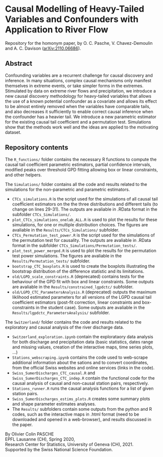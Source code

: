 # Causal Modelling of Heavy-Tailed Variables and Confounders with Application to River Flow

Repository for the homonym paper, by O. C. Pasche, V. Chavez-Demoulin and A. C. Davison ([arXiv:2110.06686](https://arxiv.org/abs/2110.06686)).


## Abstract

Confounding variables are a recurrent challenge for causal discovery and inference. In many situations, complex causal mechanisms only manifest themselves in extreme events, or take simpler forms in the extremes.  Stimulated by data on extreme river flows and precipitation, we introduce a new causal discovery methodology for heavy-tailed variables that allows the use of a known potential confounder as a covariate and allows its effect to be almost entirely removed when the variables have comparable tails, and also decreases it sufficiently to enable correct causal inference when the confounder has a heavier tail.
We introduce a new parametric estimator for the existing causal tail coefficient and a permutation test. Simulations show that the methods work well and the ideas are applied to the motivating dataset.


## Repository contents

The `R_functions/` folder contains the necessary R functions to compute the causal tail coefficient parametric estimators, partial confidence intervals, modified peaks over threshold GPD fitting allowing box or linear constraints, and other helpers.

The `Simulations/` folder contains all the code and results related to the simulations for the non-parametric and parametric estimators.
- `CTCs_simulations.R` is the script used for the simulations of all causal tail coefficient estimators on the the three distributions and different tails (to change on lines 29-31). The outputs are avaliable in .RData format in the subfolder `CTCs_Simulations/`.
- `plot_CTCs_simulations_onelab_ALL.R` is used to plot the results for these simulations, for one or multiple distribution choices. The figures are avaliable in the `Results/CTCs_Simulations/` subfolder.
- `CTCs_Permutation_test_power.R` is the script used for the simulations of the permutation test for causality. The outputs are avaliable in .RData format in the subfolder `CTCs_Simulations/Permutation_tests/`.
- `plot_test_power_merged.R` is used to plot the results for the permutation test power simulations. The figures are avaliable in the `Results/Permutation_tests/` subfolder.
- `bootstrap_CTC_boxplots.R` is used to create the boxplots illustrating the bootstrap distribution of the difference statistic and its limitations.
- `old/LGPD_scale_constraints.R` (deprecated) contains tests for the behaviour of the GPD fit with box and linear constraints. Some outputs are avaliable in the `Results/constrained_lgpdctc/` subfolder.
- `old/LGPD_CTC_ParametersAnalysis.R` (deprecated) outputs the maximum liklihood estimated parameters for all versions of the LGPD causal tail coefficient estimators (post-fit correction, linear constraints and box-constraints in the student case). Some outputs are avaliable in the `Results/lgpdctc_ParametersAnalysis/` subfolder.


The `Switzerland/` folder contains the code and results related to the exploratory and causal analysis of the river discharge data.
- `Switzerland_exploration.ipynb` contain the explorataory data analysis for both discharge and precipitation data (basic statistics, dates range and missing values, creation of the interactive maps, time series plots, ...)
- `Stations_webscraping.ipynb` contains the code used to web-scrape additional information about the sations and to convert coordinates, from the official Swiss websites and online services (links in the code).
- `Swiss_SumerDischarges_CTC_causal.R` and `Swiss_SumerDischarges_CTC_indep.R` contain the functional code for the causal analysis of causal and non-causal station pairs, respectively.
- `Stations_runner.R` runs the causal analysis functions for a list of given station pairs.
- `Swiss_SumerDischarges_estims_plots.R` creates some summary plots and shape parameter estimates analyses. 
- The `Results/` subfolders contain some outputs from the python and R codes, such as the interactive maps in .html format (need to be downloaded and opened in a web-browser), and results discussed in the paper.


By Olivier Colin PASCHE\
EPFL Lausanne (CH), Spring 2020,\
Research Center for Statistics, University of Geneva (CH), 2021.\
Supported by the Swiss National Science Foundation.



